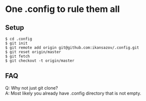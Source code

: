# One .config to rule them all

## Setup
```console
$ cd .config
$ git init
$ git remote add origin git@github.com:ikansazov/.config.git
$ git reset origin/master
$ git fetch
$ git checkout -t origin/master
```
## FAQ
Q: Why not just git clone?\
A: Most likely you already have .config directory that is not empty.
